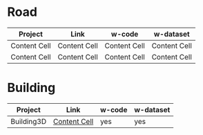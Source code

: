 # Road

| Project  | Link | w-code | w-dataset |
| ------------- | ------------- | ------------- | ------------- |
| Content Cell  | Content Cell  | Content Cell  | Content Cell  |
| Content Cell  | Content Cell  | Content Cell  | Content Cell  |





# Building
| Project  | Link | w-code | w-dataset |
| ------------- | ------------- | ------------- | ------------- |
| Building3D  | [Content Cell](http://building3d.ca/index.php)  | yes  | yes  |
